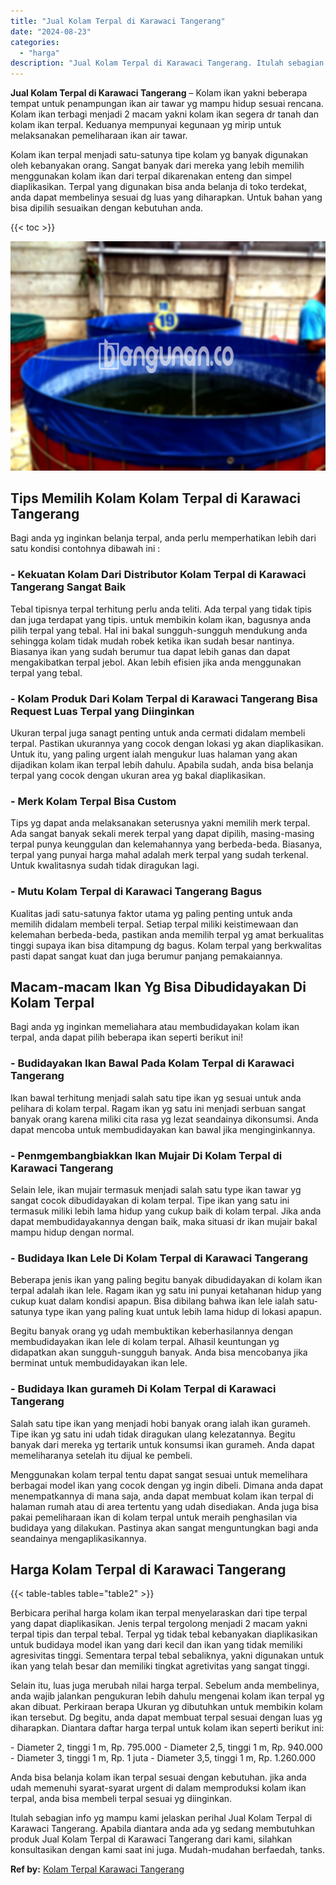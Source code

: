 ```yaml
---
title: "Jual Kolam Terpal di Karawaci Tangerang"
date: "2024-08-23"
categories: 
  - "harga"
description: "Jual Kolam Terpal di Karawaci Tangerang. Itulah sebagian info yg mampu kami jelaskan perihal Jual Kolam Terpal di Karawaci Tangerang. Apabila diantara anda a..."
---
```


**Jual Kolam Terpal di Karawaci Tangerang** – Kolam ikan yakni beberapa tempat untuk penampungan ikan air tawar yg mampu hidup sesuai rencana. Kolam ikan terbagi menjadi 2 macam yakni kolam ikan segera dr tanah dan kolam ikan terpal. Keduanya mempunyai kegunaan yg mirip untuk melaksanakan pemeliharaan ikan air tawar.

Kolam ikan terpal menjadi satu-satunya tipe kolam yg banyak digunakan oleh kebanyakan orang. Sangat banyak dari mereka yang lebih memilih menggunakan kolam ikan dari terpal dikarenakan enteng dan simpel diaplikasikan. Terpal yang digunakan bisa anda belanja di toko terdekat, anda dapat membelinya sesuai dg luas yang diharapkan. Untuk bahan yang bisa dipilih sesuaikan dengan kebutuhan anda.

{{< toc >}}

![Jual Kolam Terpal di Karawaci Tangerang](/images/jual-kolam-terpal-31.png)

## Tips Memilih Kolam Kolam Terpal di Karawaci Tangerang

Bagi anda yg inginkan belanja terpal, anda perlu memperhatikan lebih dari satu kondisi contohnya dibawah ini :

### \- Kekuatan Kolam Dari Distributor Kolam Terpal di Karawaci Tangerang Sangat Baik

Tebal tipisnya terpal terhitung perlu anda teliti. Ada terpal yang tidak tipis dan juga terdapat yang tipis. untuk membikin kolam ikan, bagusnya anda pilih terpal yang tebal. Hal ini bakal sungguh-sungguh mendukung anda sehingga kolam tidak mudah robek ketika ikan sudah besar nantinya. Biasanya ikan yang sudah berumur tua dapat lebih ganas dan dapat mengakibatkan terpal jebol. Akan lebih efisien jika anda menggunakan terpal yang tebal.

### \- Kolam Produk Dari Kolam Terpal di Karawaci Tangerang Bisa Request Luas Terpal yang Diinginkan

Ukuran terpal juga sanagt penting untuk anda cermati didalam membeli terpal. Pastikan ukurannya yang cocok dengan lokasi yg akan diaplikasikan. Untuk itu, yang paling urgent ialah mengukur luas halaman yang akan dijadikan kolam ikan terpal lebih dahulu. Apabila sudah, anda bisa belanja terpal yang cocok dengan ukuran area yg bakal diaplikasikan.

### \- Merk Kolam Terpal Bisa Custom

Tips yg dapat anda melaksanakan seterusnya yakni memilih merk terpal. Ada sangat banyak sekali merek terpal yang dapat dipilih, masing-masing terpal punya keunggulan dan kelemahannya yang berbeda-beda. Biasanya, terpal yang punyai harga mahal adalah merk terpal yang sudah terkenal. Untuk kwalitasnya sudah tidak diragukan lagi.

### \- Mutu Kolam Terpal di Karawaci Tangerang Bagus

Kualitas jadi satu-satunya faktor utama yg paling penting untuk anda memilih didalam membeli terpal. Setiap terpal miliki keistimewaan dan kelemahan berbeda-beda, pastikan anda memilih terpal yg amat berkualitas tinggi supaya ikan bisa ditampung dg bagus. Kolam terpal yang berkwalitas pasti dapat sangat kuat dan juga berumur panjang pemakaiannya.

## Macam-macam Ikan Yg Bisa Dibudidayakan Di Kolam Terpal

Bagi anda yg inginkan memeliahara atau membudidayakan kolam ikan terpal, anda dapat pilih beberapa ikan seperti berikut ini!

### \- Budidayakan Ikan Bawal Pada Kolam Terpal di Karawaci Tangerang

Ikan bawal terhitung menjadi salah satu tipe ikan yg sesuai untuk anda pelihara di kolam terpal. Ragam ikan yg satu ini menjadi serbuan sangat banyak orang karena miliki cita rasa yg lezat seandainya dikonsumsi. Anda dapat mencoba untuk membudidayakan kan bawal jika menginginkannya.

### \- Penmgembangbiakkan Ikan Mujair Di Kolam Terpal di Karawaci Tangerang

Selain lele, ikan mujair termasuk menjadi salah satu type ikan tawar yg sangat cocok dibudidayakan di kolam terpal. Tipe ikan yang satu ini termasuk miliki lebih lama hidup yang cukup baik di kolam terpal. Jika anda dapat membudidayakannya dengan baik, maka situasi dr ikan mujair bakal mampu hidup dengan normal.

### \- Budidaya Ikan Lele Di Kolam Terpal di Karawaci Tangerang

Beberapa jenis ikan yang paling begitu banyak dibudidayakan di kolam ikan terpal adalah ikan lele. Ragam ikan yg satu ini punyai ketahanan hidup yang cukup kuat dalam kondisi apapun. Bisa dibilang bahwa ikan lele ialah satu-satunya type ikan yang paling kuat untuk lebih lama hidup di lokasi apapun.

Begitu banyak orang yg udah membuktikan keberhasilannya dengan membudidayakan ikan lele di kolam terpal. Alhasil keuntungan yg didapatkan akan sungguh-sungguh banyak. Anda bisa mencobanya jika berminat untuk membudidayakan ikan lele.

### \- Budidaya Ikan gurameh Di Kolam Terpal di Karawaci Tangerang

Salah satu tipe ikan yang menjadi hobi banyak orang ialah ikan gurameh. Tipe ikan yg satu ini udah tidak diragukan ulang kelezatannya. Begitu banyak dari mereka yg tertarik untuk konsumsi ikan gurameh. Anda dapat memeliharanya setelah itu dijual ke pembeli.

Menggunakan kolam terpal tentu dapat sangat sesuai untuk memelihara berbagai model ikan yang cocok dengan yg ingin dibeli. Dimana anda dapat menempatkannya di mana saja, anda dapat membuat kolam ikan terpal di halaman rumah atau di area tertentu yang udah disediakan. Anda juga bisa pakai pemeliharaan ikan di kolam terpal untuk meraih penghasilan via budidaya yang dilakukan. Pastinya akan sangat menguntungkan bagi anda seandainya mengaplikasikannya.

## Harga Kolam Terpal di Karawaci Tangerang

{{< table-tables table="table2" >}}

Berbicara perihal harga kolam ikan terpal menyelaraskan dari tipe terpal yang dapat diaplikasikan. Jenis terpal tergolong menjadi 2 macam yakni terpal tipis dan terpal tebal. Terpal yg tidak tebal kebanyakan diaplikasikan untuk budidaya model ikan yang dari kecil dan ikan yang tidak memiliki agresivitas tinggi. Sementara terpal tebal sebaliknya, yakni digunakan untuk ikan yang telah besar dan memiliki tingkat agretivitas yang sangat tinggi.

Selain itu, luas juga merubah nilai harga terpal. Sebelum anda membelinya, anda wajib jalankan pengukuran lebih dahulu mengenai kolam ikan terpal yg akan dibuat. Perkiraan berapa Ukuran yg dibutuhkan untuk membikin kolam ikan tersebut. Dg begitu, anda dapat membuat terpal sesuai dengan luas yg diharapkan. Diantara daftar harga terpal untuk kolam ikan seperti berikut ini:

\- Diameter 2, tinggi 1 m, Rp. 795.000 - Diameter 2,5, tinggi 1 m, Rp. 940.000 - Diameter 3, tinggi 1 m, Rp. 1 juta - Diameter 3,5, tinggi 1 m, Rp. 1.260.000

Anda bisa belanja kolam ikan terpal sesuai dengan kebutuhan. jika anda udah memenuhi syarat-syarat urgent di dalam memproduksi kolam ikan terpal, anda bisa membeli terpal sesuai yg diinginkan.

Itulah sebagian info yg mampu kami jelaskan perihal Jual Kolam Terpal di Karawaci Tangerang. Apabila diantara anda ada yg sedang membutuhkan produk Jual Kolam Terpal di Karawaci Tangerang dari kami, silahkan konsultasikan dengan kami saat ini juga. Mudah-mudahan berfaedah, tanks.

**Ref by:** [Kolam Terpal Karawaci Tangerang](https://id.wikipedia.org/wiki/Kolam)
